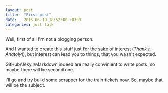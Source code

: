 ```yaml
---
layout: post
title:  "First post"
date:   2016-06-19 18:52:00 +0300
categories: just talk
---
```


Well, first of all I'm not a blogging person. 

And I wanted to create this stuff just for the sake of interest (*Thanks, Anatoly!*), but interest can lead you to things, that you wasn't expected.

GitHub/Jekyll/Markdown indeed are really convinient to write posts, so maybe there will be second one.  


I'll go and try build some scrapper for the train tickets now.
So, maybe that will be the subject.